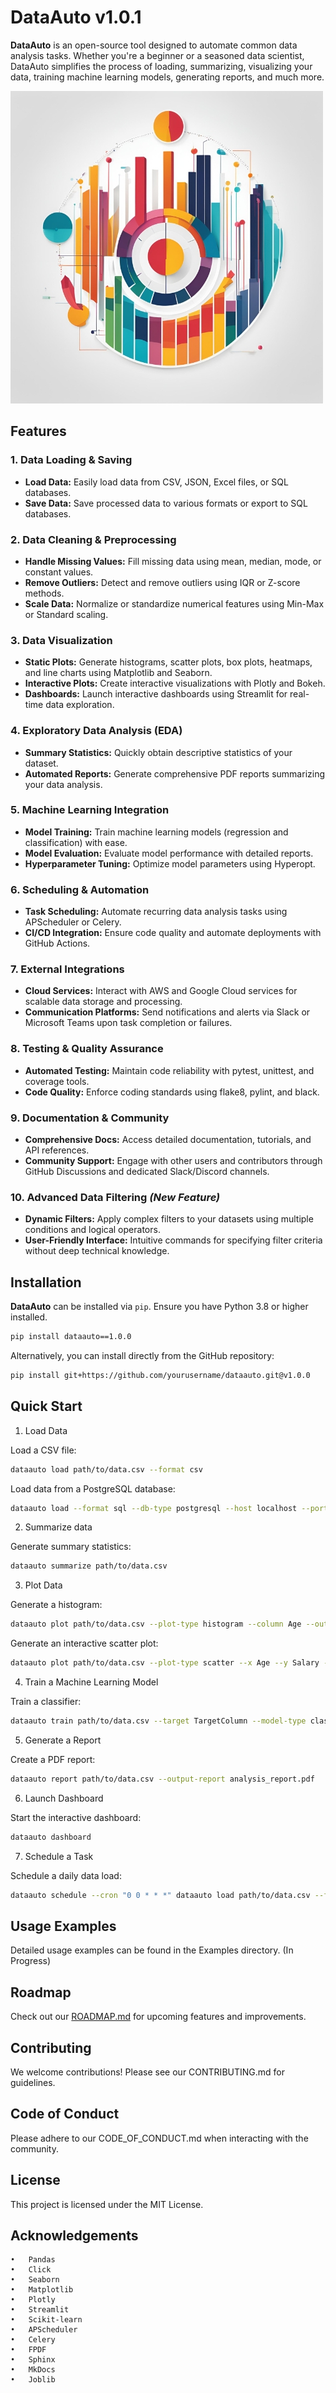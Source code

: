 # DataAuto v1.0.1

**DataAuto** is an open-source tool designed to automate common data analysis tasks. Whether you're a beginner or a seasoned data scientist, DataAuto simplifies the process of loading, summarizing, visualizing your data, training machine learning models, generating reports, and much more.

![DataAuto Banner](https://github.com/r4mp4g3r/dataauto/blob/main/docs/banner.jpg)

## Features

### 1. Data Loading & Saving
- **Load Data:** Easily load data from CSV, JSON, Excel files, or SQL databases.
- **Save Data:** Save processed data to various formats or export to SQL databases.

### 2. Data Cleaning & Preprocessing
- **Handle Missing Values:** Fill missing data using mean, median, mode, or constant values.
- **Remove Outliers:** Detect and remove outliers using IQR or Z-score methods.
- **Scale Data:** Normalize or standardize numerical features using Min-Max or Standard scaling.

### 3. Data Visualization
- **Static Plots:** Generate histograms, scatter plots, box plots, heatmaps, and line charts using Matplotlib and Seaborn.
- **Interactive Plots:** Create interactive visualizations with Plotly and Bokeh.
- **Dashboards:** Launch interactive dashboards using Streamlit for real-time data exploration.

### 4. Exploratory Data Analysis (EDA)
- **Summary Statistics:** Quickly obtain descriptive statistics of your dataset.
- **Automated Reports:** Generate comprehensive PDF reports summarizing your data analysis.

### 5. Machine Learning Integration
- **Model Training:** Train machine learning models (regression and classification) with ease.
- **Model Evaluation:** Evaluate model performance with detailed reports.
- **Hyperparameter Tuning:** Optimize model parameters using Hyperopt.

### 6. Scheduling & Automation
- **Task Scheduling:** Automate recurring data analysis tasks using APScheduler or Celery.
- **CI/CD Integration:** Ensure code quality and automate deployments with GitHub Actions.

### 7. External Integrations
- **Cloud Services:** Interact with AWS and Google Cloud services for scalable data storage and processing.
- **Communication Platforms:** Send notifications and alerts via Slack or Microsoft Teams upon task completion or failures.

### 8. Testing & Quality Assurance
- **Automated Testing:** Maintain code reliability with pytest, unittest, and coverage tools.
- **Code Quality:** Enforce coding standards using flake8, pylint, and black.

### 9. Documentation & Community
- **Comprehensive Docs:** Access detailed documentation, tutorials, and API references.
- **Community Support:** Engage with other users and contributors through GitHub Discussions and dedicated Slack/Discord channels.

### 10. Advanced Data Filtering *(New Feature)*
- **Dynamic Filters:** Apply complex filters to your datasets using multiple conditions and logical operators.
- **User-Friendly Interface:** Intuitive commands for specifying filter criteria without deep technical knowledge.

## Installation

**DataAuto** can be installed via `pip`. Ensure you have Python 3.8 or higher installed.

```bash
pip install dataauto==1.0.0
```
Alternatively, you can install directly from the GitHub repository:
```bash
pip install git+https://github.com/yourusername/dataauto.git@v1.0.0
```

## Quick Start
1. Load Data

Load a CSV file:
```bash
dataauto load path/to/data.csv --format csv
```

Load data from a PostgreSQL database:
```bash
dataauto load --format sql --db-type postgresql --host localhost --port 5432 --dbname mydb --user myuser --password mypass --query "SELECT * FROM mytable"
```

2. Summarize data

Generate summary statistics:
```bash
dataauto summarize path/to/data.csv
```

3. Plot Data

Generate a histogram:
```bash
dataauto plot path/to/data.csv --plot-type histogram --column Age --output-dir plots
```

Generate an interactive scatter plot:
```bash
dataauto plot path/to/data.csv --plot-type scatter --x Age --y Salary --output-dir plots --interactive
```

4. Train a Machine Learning Model

Train a classifier:
```bash
dataauto train path/to/data.csv --target TargetColumn --model-type classifier --output-model model.joblib --output-report report.txt
```

5. Generate a Report

Create a PDF report:
```bash
dataauto report path/to/data.csv --output-report analysis_report.pdf
```

6. Launch Dashboard

Start the interactive dashboard:
```bash
dataauto dashboard
```

7. Schedule a Task

Schedule a daily data load:
```bash
dataauto schedule --cron "0 0 * * *" dataauto load path/to/data.csv --format csv
```

## Usage Examples

Detailed usage examples can be found in the Examples directory. (In Progress)

## Roadmap

Check out our [ROADMAP.md](https://github.com/r4mp4g3r/dataauto/blob/main/ROADMAP.md) for upcoming features and improvements.

## Contributing

We welcome contributions! Please see our CONTRIBUTING.md for guidelines.

## Code of Conduct

Please adhere to our CODE_OF_CONDUCT.md when interacting with the community.

## License

This project is licensed under the MIT License.

## Acknowledgements

	•	Pandas
	•	Click
	•	Seaborn
	•	Matplotlib
	•	Plotly
	•	Streamlit
	•	Scikit-learn
	•	APScheduler
	•	Celery
	•	FPDF
	•	Sphinx
	•	MkDocs
	•   Joblib